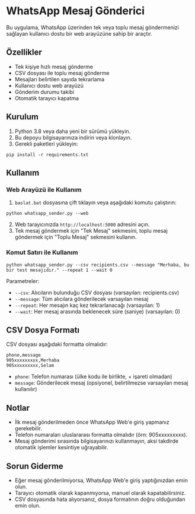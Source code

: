 # WhatsApp Mesaj Gönderici

Bu uygulama, WhatsApp üzerinden tek veya toplu mesaj göndermenizi sağlayan kullanıcı dostu bir web arayüzüne sahip bir araçtır.

## Özellikler

- Tek kişiye hızlı mesaj gönderme
- CSV dosyası ile toplu mesaj gönderme
- Mesajları belirtilen sayıda tekrarlama
- Kullanıcı dostu web arayüzü
- Gönderim durumu takibi
- Otomatik tarayıcı kapatma

## Kurulum

1. Python 3.8 veya daha yeni bir sürümü yükleyin.
2. Bu depoyu bilgisayarınıza indirin veya klonlayın.
3. Gerekli paketleri yükleyin:

```
pip install -r requirements.txt
```

## Kullanım

### Web Arayüzü ile Kullanım

1. `baslat.bat` dosyasına çift tıklayın veya aşağıdaki komutu çalıştırın:

```
python whatsapp_sender.py --web
```

2. Web tarayıcınızda `http://localhost:5000` adresini açın.
3. Tek mesaj göndermek için "Tek Mesaj" sekmesini, toplu mesaj göndermek için "Toplu Mesaj" sekmesini kullanın.

### Komut Satırı ile Kullanım

```
python whatsapp_sender.py --csv recipients.csv --message "Merhaba, bu bir test mesajıdır." --repeat 1 --wait 0
```

Parametreler:
- `--csv`: Alıcıların bulunduğu CSV dosyası (varsayılan: recipients.csv)
- `--message`: Tüm alıcılara gönderilecek varsayılan mesaj
- `--repeat`: Her mesajın kaç kez tekrarlanacağı (varsayılan: 1)
- `--wait`: Her mesaj arasında beklenecek süre (saniye) (varsayılan: 0)

## CSV Dosya Formatı

CSV dosyası aşağıdaki formatta olmalıdır:

```
phone,message
905xxxxxxxxx,Merhaba
905xxxxxxxxx,Selam
```

- `phone`: Telefon numarası (ülke kodu ile birlikte, + işareti olmadan)
- `message`: Gönderilecek mesaj (opsiyonel, belirtilmezse varsayılan mesaj kullanılır)

## Notlar

- İlk mesaj gönderilmeden önce WhatsApp Web'e giriş yapmanız gerekebilir.
- Telefon numaraları uluslararası formatta olmalıdır (örn: 905xxxxxxxxx).
- Mesaj gönderimi sırasında bilgisayarınızı kullanmayın, aksi takdirde otomatik işlemler kesintiye uğrayabilir.

## Sorun Giderme

- Eğer mesaj gönderilmiyorsa, WhatsApp Web'e giriş yaptığınızdan emin olun.
- Tarayıcı otomatik olarak kapanmıyorsa, manuel olarak kapatabilirsiniz.
- CSV dosyasında hata alıyorsanız, dosya formatının doğru olduğundan emin olun. 